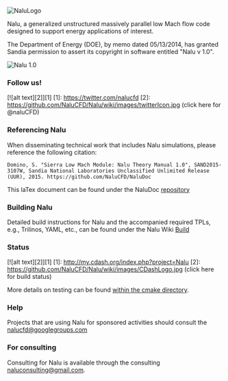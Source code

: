 ![NaluLogo](https://github.com/NaluCFD/Nalu/wiki/images/naluLowMach.jpg "Feel free to use this logo; designed by SRDomino")

Nalu, a generalized unstructured massively parallel low Mach flow code designed to support energy applications of interest.

The Department of Energy (DOE), by memo dated 05/13/2014, has granted Sandia permission to assert 
its copyright in software entitled "Nalu v 1.0".

![Nalu 1.0](https://github.com/NaluCFD/Nalu/wiki/images/naluV1.0.png)

### Follow us!

[![alt text][2]][1]
  [1]: https://twitter.com/nalucfd 
  [2]: https://github.com/NaluCFD/Nalu/wiki/images/twitterIcon.jpg (click here for @naluCFD)
  
### Referencing Nalu
When disseminating technical work that includes Nalu simulations, please reference the following citation:

	Domino, S. "Sierra Low Mach Module: Nalu Theory Manual 1.0", SAND2015-3107W, Sandia National Laboratories Unclassified Unlimited Release (UUR), 2015. https://github.com/NaluCFD/NaluDoc
	
This laTex document can be found under the NaluDoc [repository](https://github.com/NaluCFD/NaluDoc/tree/master/theory)

### Building Nalu

Detailed build instructions for Nalu and the accompanied required TPLs, e.g., Trilinos, YAML, etc.,
can be found under the Nalu Wiki [Build](https://github.com/NaluCFD/Nalu/wiki/Build_instructions)

### Status

[![alt text][2]][1]
  [1]: http://my.cdash.org/index.php?project=Nalu
  [2]: https://github.com/NaluCFD/Nalu/wiki/images/CDashLogo.jpg (click here for build status)

More details on testing can be found [within the cmake directory](./cmake/README.md).

### Help
Projects that are using Nalu for sponsored activities should consult the <nalucfd@googlegroups.com> 

### For consulting

Consulting for Nalu is available through the consulting <naluconsulting@gmail.com>.


